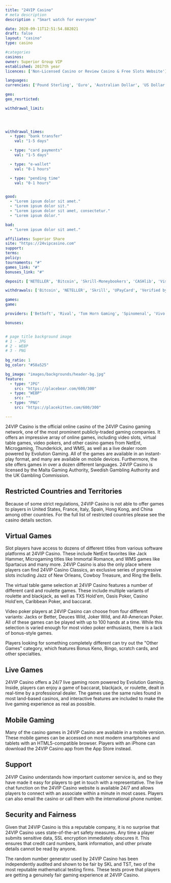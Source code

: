 ```yaml
---
title: "24VIP Casino"
# meta description
description : "Smart watch for everyone"

date: 2020-09-11T12:51:54.882021
draft: false
layout: "casino" 
type: casino

#categories
casinos: 
owner: Superior Group VIP
established: 2017th year
licences: ['Non-Licensed Casino or Review Casino & Free Slots Website']

languages: 
currencies: ['Pound Sterling', 'Euro', 'Australian Dollar', 'US Dollar', 'Rand', 'BTC']

geo: 
geo_resrticted: 

withdrawal_limit:

  
  

withdrawal_times:
  - type: "bank transfer"
    val: "1-5 days"

  - type: "card payments"
    val: "1-5 days"

  - type: "e-wallet"
    val: "0-1 hours"

  - type: "pending time"
    val: "0-1 hours"


good:
  - "Lorem ipsum dolor sit amet."
  - "Lorem ipsum dolor sit."
  - "Lorem ipsum dolor sit amet, consectetur."
  - "Lorem ipsum dolor."

bad:
  - "Lorem ipsum dolor sit amet."

affiliates: Superior Share
site: "https://24vipcasino.com"
support: 
terms:
policy:
tournaments: "#"
games_link: "#"
bonuses_link: "#"

deposit: ['NETELLER', 'Bitcoin', 'Skrill-Moneybookers', 'CASHlib', 'Visa', 'uPayCard', 'paysafecard', 'MasterCard']

withdrawals: ['Bitcoin', 'NETELLER', 'Skrill', 'UPayCard', 'Verified by Visa', 'Visa']

games: 
game:

providers: ['BetSoft', 'Rival', 'Tom Horn Gaming', 'Spinomenal', 'Vivo Gaming', 'saucify']

bonuses:


# page title background image 
# 1 - JPG
# 2 - WEBP
# 3 - PNG
 
bg_ratio: 1 
bg_color: "#58a525" 

bg_image: "images/backgrounds/header-bg.jpg"
feature:
  - type: "JPG"
    src: "https://placebear.com/600/300"   
  - type: "WEBP"
    src: ""
  - type: "PNG"
    src: "https://placekitten.com/600/300"   

---
```


24VIP Casino is the official online casino of the 24VIP Casino gaming network, one of the most prominent publicly-traded gaming companies. It offers an impressive array of online games, including video slots, virtual table games, video pokers, and other casino games from NetEnt, Microgaming, Thunderkick, and WMS, as well as a live dealer room powered by Evolution Gaming. All of the games are available in an instant-play format, and many are available on mobile devices. Furthermore, the site offers games in over a dozen different languages. 24VIP Casino is licensed by the Malta Gaming Authority, Swedish Gambling Authority and the UK Gambling Commission.

## Restricted Countries and Territories
Because of some strict regulations, 24VIP Casino is not able to offer games to players in United States, France, Italy, Spain, Hong Kong, and China among other countries. For the full list of restricted countries please see the casino details section.

## Virtual Games
Slot players have access to dozens of different titles from various software platforms at 24VIP Casino. These include NetEnt favorites like Jack Hammer, Microgaming titles like Immortal Romance, and WMS games like Spartacus and many more. 24VIP Casino is also the only place where players can find 24VIP Casino Classics, an exclusive series of progressive slots including Jazz of New Orleans, Cowboy Treasure, and Ring the Bells.

The virtual table game selection at 24VIP Casino features a number of different card and roulette games. These include multiple variants of roulette and blackjack, as well as TXS Hold'em, Oasis Poker, Casino Hold'em, Caribbean Poker, and baccarat.

Video poker players at 24VIP Casino can choose from four different variants: Jacks or Better, Deuces Wild, Joker Wild, and All-American Poker. All of these games can be played with up to 100 hands at a time. While this selection is varied enough for most video poker enthusiasts, there is a lack of bonus-style games.

Players looking for something completely different can try out the "Other Games" category, which features Bonus Keno, Bingo, scratch cards, and other specialties.

## Live Games
24VIP Casino offers a 24/7 live gaming room powered by Evolution Gaming. Inside, players can enjoy a game of baccarat, blackjack, or roulette, dealt in real-time by a professional dealer. The games use the same rules found in most land-based casinos, and interactive features are included to make the live gaming experience as real as possible.

## Mobile Gaming
Many of the casino games in 24VIP Casino are available in a mobile version. These mobile games can be accessed on most modern smartphones and tablets with an HTML5-compatible browser. Players with an iPhone can download the 24VIP Casino app from the App Store instead.

## Support
24VIP Casino understands how important customer service is, and so they have made it easy for players to get in touch with a representative. The live chat function on the 24VIP Casino website is available 24/7 and allows players to connect with an associate within a minute in most cases. Players can also email the casino or call them with the international phone number.

## Security and Fairness
Given that 24VIP Casino is this a reputable company, it is no surprise that 24VIP Casino uses state-of-the-art safety measures. Any time a player submits sensitive data, SSL encryption immediately obscures it. This ensures that credit card numbers, bank information, and other private details cannot be read by anyone.

The random number generator used by 24VIP Casino has been independently audited and shown to be fair by SKL and TST, two of the most reputable mathematical testing firms. These tests prove that players are getting a genuinely fair gaming experience at 24VIP Casino.